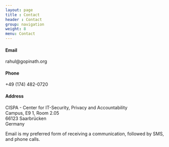 ```yaml
---
layout: page
title : Contact
header : Contact
group: navigation
weight: 8
menu: Contact
---
```


<h4>Email</h4>
rahul@gopinath.org<br/>

<h4>Phone</h4>
+49 (174) 482-0720

<h4>Address</h4>
CISPA - Center for IT-Security, Privacy and Accountability<br/>
Campus, E9 1, Room 2.05<br/>
66123 Saarbrücken<br/>
Germany<br/>
<p/>
Email is my preferred form of receiving a communication, followed by SMS, and phone calls.

